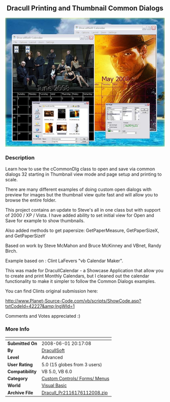 ﻿<div align="center">

## Dracull Printing and Thumbnail Common Dialogs

<img src="PIC200861118184878.jpg">
</div>

### Description

Learn how to use the cCommonDlg class to open and save via common dialogs 32 starting in Thumbnail view mode and page setup and printing to scale.

There are many different examples of doing custom open dialogs with preview for images but the thumbnail view quite fast and will allow you to browse the entire folder.

This project contains an update to Steve's all in one class but with support of 2000 / XP / Vista. I have added ability to set initial view for Open and Save for example to show thumbnails.

Also added methods to get papersize: GetPaperMeasure, GetPaperSizeX, and GetPaperSizeY

Based on work by Steve McMahon and Bruce McKinney and VBnet, Randy Birch.

Example based on : Clint LaFevers "vb Calendar Maker".

This was made for DracullCalendar - a Showcase Application that allow you to create and print Monthly Calendars, but I cleaned out the calendar functionality to make it simpler to follow the Common Dialogs examples.

You can find Clints original submission here:

http://www.Planet-Source-Code.com/vb/scripts/ShowCode.asp?txtCodeId=42227&amp;lngWId=1

Comments and Votes appreciated :)
 
### More Info
 


<span>             |<span>
---                |---
**Submitted On**   |2008-06-01 20:17:08
**By**             |[DracullSoft](https://github.com/Planet-Source-Code/PSCIndex/blob/master/ByAuthor/dracullsoft.md)
**Level**          |Advanced
**User Rating**    |5.0 (15 globes from 3 users)
**Compatibility**  |VB 5\.0, VB 6\.0
**Category**       |[Custom Controls/ Forms/  Menus](https://github.com/Planet-Source-Code/PSCIndex/blob/master/ByCategory/custom-controls-forms-menus__1-4.md)
**World**          |[Visual Basic](https://github.com/Planet-Source-Code/PSCIndex/blob/master/ByWorld/visual-basic.md)
**Archive File**   |[Dracull\_Pr2116176112008\.zip](https://github.com/Planet-Source-Code/dracullsoft-dracull-printing-and-thumbnail-common-dialogs__1-70636/archive/master.zip)








